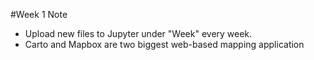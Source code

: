 #Week 1 Note
- Upload new files to Jupyter under "Week" every week.
- Carto and Mapbox are two biggest web-based mapping application 
